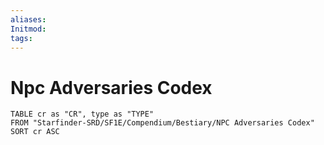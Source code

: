```yaml
---
aliases: 
Initmod: 
tags:
---
```


# Npc Adversaries Codex

```dataview
TABLE cr as "CR", type as "TYPE"
FROM "Starfinder-SRD/SF1E/Compendium/Bestiary/NPC Adversaries Codex"
SORT cr ASC
```